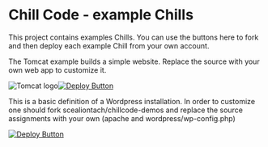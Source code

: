 # Chill Code - example Chills
This project contains examples Chills. You can use the buttons here to fork and then deploy each example Chill from your own account.

The Tomcat example builds a simple website. Replace the source with your own web app to customize it.

![Tomcat logo](http://tomcat.apache.org/images/tomcat.png)[![Deploy Button](https://chillcode.io/images/launch.png)](https://www.chillcode.io/s/1T)

This is a basic definition of a Wordpress installation. In order to customize one should fork scealiontach/chillcode-demos and replace the source assignments with your own (apache and wordpress/wp-config.php)

[![Deploy Button](https://chillcode.io/images/launch.png)](https://www.chillcode.io/s/1O)
